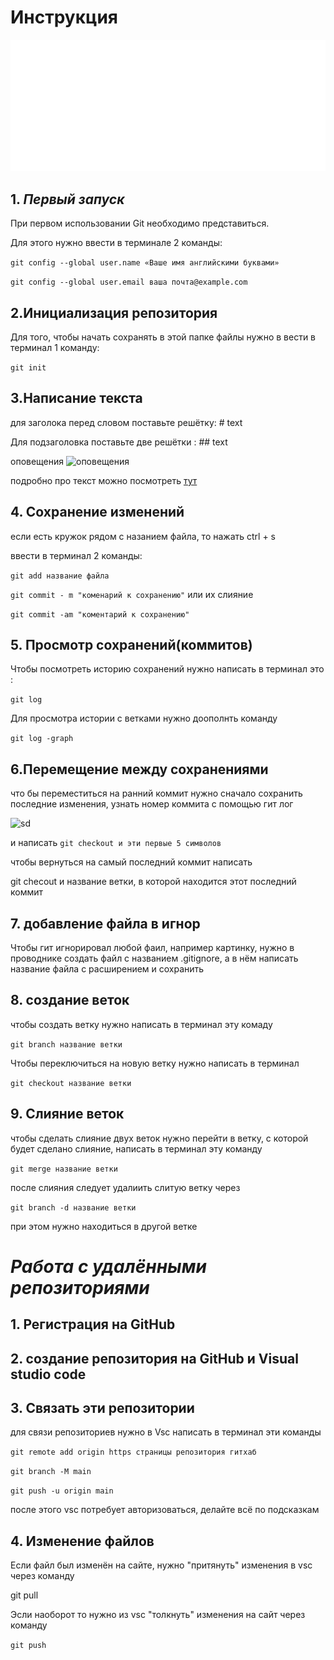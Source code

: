 # Инструкция
![logo](Git-Logo-White.png)
## 1. ***Первый запуск***
При первом использовании Git необходимо представиться.

Для этого нужно ввести в терминале 2 команды:

`git config --global user.name «Ваше имя английскими буквами»`

`git config --global user.email ваша почта@example.com`


## 2.Инициализация репозитория
Для того, чтобы начать сохранять в этой папке файлы нужно в вести в терминал 1 команду:

`git init`


## 3.Написание текста
для заголока перед словом поставьте решётку:  # text

Для подзаголовка поставьте две решётки : ## text

оповещения
![оповещения](Снимок.PNG)

подробно про текст можно посмотреть [тут](https://learn.microsoft.com/ru-ru/contribute/content/markdown-reference)


## 4. Сохранение изменений
если есть кружок рядом с назанием файла, то нажать ctrl + s

ввести в терминал 2 команды:

`git add название файла`

`git commit - m "коменарий к сохранению"` или их слияние

`git commit -am "коментарий к сохранению"`

## 5. Просмотр сохранений(коммитов)
 Чтобы посмотреть историю сохранений нужно написать в терминал это :

 `git log`

 Для просмотра истории с ветками нужно доополнть команду

 `git log -graph`

## 6.Перемещение между сохранениями 
что бы переместиться на ранний коммит нужно сначало сохранить последние изменения, узнать номер коммита с помощью гит лог

![sd](Снимок1.PNG)

и написать
`git checkout и эти первые 5 символов`

чтобы вернуться на самый последний коммит написать

 git checout и название ветки, в которой находится этот последний коммит
## 7. добавление файла в игнор
Чтобы гит игнорировал любой фаил, например картинку, нужно в проводнике создать файл с названием .gitignore, а в нём написать название файла с расширением и сохранить
## 8. создание веток
чтобы создать ветку нужно написать в терминал эту комаду

`git branch название ветки`

Чтобы переключиться на новую ветку нужно написать в терминал 

`git checkout название ветки`
## 9. Слияние веток
чтобы сделать слияние двух веток нужно перейти в ветку, с которой будет сделано слияние, написать в терминал эту команду

`git merge название ветки`

после слияния следует удалиить слитую ветку через 

`git branch -d название ветки`

при этом нужно находиться в другой ветке

# ***Работа с удалёнными репозиториями***

## 1. Регистрация на GitHub
## 2. создание репозитория на GitHub и Visual studio code
## 3. Связать эти репозитории
для связи репозиториев нужно в Vsc написать в терминал эти команды

`git remote add origin https страницы репозитория гитхаб`

`git branch -M main`

`git push -u origin main`

после этого vsc потребует авторизоваться, делайте всё по подсказкам
## 4. Изменение файлов
Если файл был изменён на сайте, нужно "притянуть" изменения в vsc через команду 

 git pull 

 Эсли наоборот то нужно из vsc "толкнуть" изменения на сайт через команду

`git push`